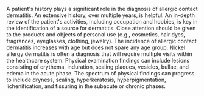 A patient's history plays a significant role in the diagnosis of allergic contact dermatitis. An extensive history, over multiple years, is helpful. An in-depth review of the patient's activities, including occupation and hobbies, is key in the identification of a source for dermatitis. Close attention should be given to the products and objects of personal use (e.g., cosmetics, hair dyes, fragrances, eyeglasses, clothing, jewelry). The incidence of allergic contact dermatitis increases with age but does not spare any age group. Nickel allergy dermatitis is often a diagnosis that will require multiple visits within the healthcare system. Physical examination findings can include lesions consisting of erythema, induration, scaling plaques, vesicles, bullae, and edema in the acute phase. The spectrum of physical findings can progress to include dryness, scaling, hyperkeratosis, hyperpigmentation, lichenification, and fissuring in the subacute or chronic phases.
